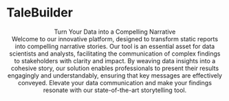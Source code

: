 # TaleBuilder


<center>Turn Your Data into a Compelling Narrative</center>

<center>
  Welcome to our innovative platform, designed to transform static reports into compelling narrative stories. Our tool is an essential asset for data scientists and analysts, facilitating the communication of complex findings to stakeholders with clarity and impact. By weaving data insights into a cohesive story, our solution enables professionals to present their results engagingly and understandably, ensuring that key messages are effectively conveyed. Elevate your data communication and make your findings resonate with our state-of-the-art storytelling tool.
</center>
